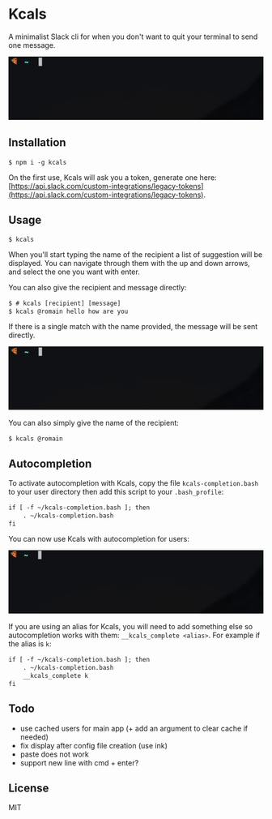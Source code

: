 # Kcals

A minimalist Slack cli for when you don't want to quit your terminal to send one message.

![Kcals](https://raw.githubusercontent.com/romainberger/kcals/master/kcals.gif)

## Installation

```shell
$ npm i -g kcals
```

On the first use, Kcals will ask you a token, generate one here: [https://api.slack.com/custom-integrations/legacy-tokens](https://api.slack.com/custom-integrations/legacy-tokens).

## Usage

```shell
$ kcals
```

When you'll start typing the name of the recipient a list of suggestion will be displayed. You can navigate through them with the up and down arrows, and select the one you want with enter.

You can also give the recipient and message directly:

```shell
$ # kcals [recipient] [message]
$ kcals @romain hello how are you
```

If there is a single match with the name provided, the message will be sent directly.

![Kcals](https://raw.githubusercontent.com/romainberger/kcals/master/kcals-2.gif)

You can also simply give the name of the recipient:

```shell
$ kcals @romain
```

## Autocompletion

To activate autocompletion with Kcals, copy the file `kcals-completion.bash` to your user directory then add this script to your `.bash_profile`:

```shell
if [ -f ~/kcals-completion.bash ]; then
    . ~/kcals-completion.bash
fi
```

You can now use Kcals with autocompletion for users:

![Kcals](https://raw.githubusercontent.com/romainberger/kcals/master/kcals-3.gif)

If you are using an alias for Kcals, you will need to add something else so autocompletion works with them: `__kcals_complete <alias>`. For example if the alias is `k`:

```shell
if [ -f ~/kcals-completion.bash ]; then
    . ~/kcals-completion.bash
    __kcals_complete k
fi
```

## Todo

- use cached users for main app (+ add an argument to clear cache if needed)
- fix display after config file creation (use ink)
- paste does not work
- support new line with cmd + enter?

## License

MIT
